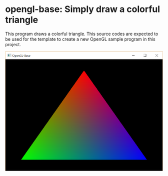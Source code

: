 opengl-base: Simply draw a colorful triangle
====

This program draws a colorful triangle. This source codes are expected to be
used for the template to create a new OpenGL sample program in this project.

![The screenshot](screenshot.png)
